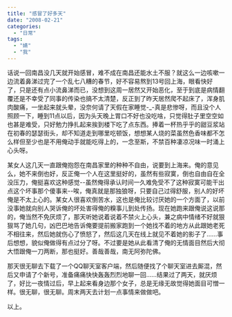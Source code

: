 ```yaml
---
title: "感冒了好多天"
date: "2008-02-21"
categories: 
  - "日常"
tags: 
  - "婧"
  - "我"
---
```


话说一回南昌没几天就开始感冒，难不成在南昌还能水土不服？就这么一边咳嗽一边流着鼻涕过完了一个乱七八糟的春节，好不容易熬到13号回上海，眼看快好了，只是还有点小流鼻涕而已，没想到这周一居然又开始恶化，至于到底是病情翻覆还是不幸受了同事的传染也搞不太清楚，反正到了昨天居然爬不起床了，浑身肌肉酸痛，一坐起来就头晕，没奈何请了天假在家睡觉-\_-真是悲惨呀，而且没个人照顾一下，睡到11点以后，因为头天晚上胃口不好也没吃啥，只觉得肚子里空空如也甚是难受，只好勉力挣扎起来挨到楼下吃了点东西。捧着一杯热乎乎的甜豆浆站在初春的瑟瑟街头，却不知道走到哪里吃顿饭，想想某人烧的菜虽然色香味都不怎么样但至少也是不用俺动手就能吃得上的，一念至斯，不禁百种凄凉况味一时涌上心头呀。

某女人这几天一直跟俺抱怨在南昌家里的种种不自由，说要到上海来。俺的意见么，她不来倒也好，反正俺一个人在这里挺好的，虽然有些寂寞，倒也自由自在全没压力，俺挺喜欢这种感觉--虽然俺得承认时间一久难免受不了这种寂寞可能干出点这个坏事那个傻事来--唉，俺真就是那独狼呀，只要自己过得舒服，别人的好坏俺是不太上心的。某女人很喜欢倒苦水，这也是俺比较讨厌她的一个方面了，以前没事她就向别人哭诉俺的坏处害得俺的糗事儿到处传扬。现在她跑来跟俺说这说那的，俺当然不免厌烦了，那天听她说着说着不禁火上心头，兼之病中情绪不好就狠狠骂了她几句，凶巴巴地告诉俺要提前搬家跑到一个她找不着的地方从此跟她老死不相往来，然后她就伤心了愤怒了，然后这几天在线上就见不着她的影子了……事后想想，貌似俺做得有点过分了呀。不过要是她从此看清了俺的无情面目然后大彻大悟跟俺一刀两断，那也挺好。善哉善哉，南无阿弥陀佛。

那天很无聊去下载了一个QQ聊天室客户端，然后随便找了个聊天室进去厮混，然后又申请了个新号，准备痛痛快快轰轰烈烈地聊一回……结果过了两天，就厌烦了，好比一夜情过后，早上起来看身边那个女子，总是无缘无故觉得她面目可憎一样。很无聊，很无聊。周末两天去计划一点事情来做做吧。

以上。
